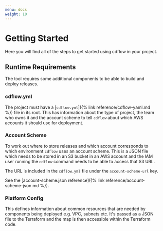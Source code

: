 ```yaml
---
menu: docs
weight: 10
---
```


# Getting Started

Here you will find all of the steps to get started using cdflow in your project.

## Runtime Requirements

The tool requires some additional components to be able to build and deploy releases.

### cdflow.yml
The project must have a [`cdflow.yml`]({% link reference/cdflow-yaml.md %}) file in its root. This has information about the type of project, the team who owns it and the account scheme to tell `cdflow` about which AWS accounts it should use for deployment.

### Account Scheme

To work out where to store releases and which account corresponds to which environment `cdflow` uses an account scheme. This is a JSON file which needs to be stored in an S3 bucket in an AWS account and the IAM user running the `cdflow` command needs to be able to access that S3 URL.

The URL is included in the `cdflow.yml` file under the `account-scheme-url` key.

See the [account-scheme.json reference]({% link reference/account-scheme-json.md %}).


### Platform Config

This defines information about common resources that are needed by components being deployed e.g. VPC, subnets etc. It's passed as a JSON file to the Terraform and the map is then accessible within the Terraform code.
